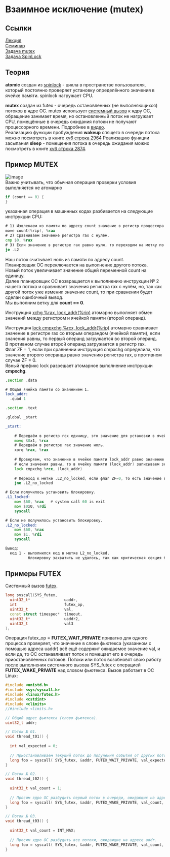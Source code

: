 # Взаимное исключение (mutex)

## Ссылки
[Лекция](https://youtu.be/fmcBo4E7qr0)  
[Семинар](https://youtu.be/QMM4GDSQya4)  
[Задача mutex](https://gitlab.com/Lipovsky/concurrency-course/-/tree/master/tasks/mutex/mutex)  
[Задача SpinLock](https://gitlab.com/Lipovsky/concurrency-course/-/tree/master/tasks/mutex/spinlock)  

## Теория

**atomic** создан из [spinlock](https://github.com/alzoi/C/blob/master/spinlock.md) - цикла в пространстве пользователя, который постоянно проверяет установку определённого значения в ячейке памяти. spinlock нагружает CPU.  

**mutex** создан из futex - очередь остановленных (не выполняющихся) потоков в ядре ОС.  mutex использует [системный вызов](https://man7.org/linux/man-pages/man2/futex.2.html) к ядру ОС, обращение занимает время, но остановленный поток не нагружает CPU, помещённые в очередь ожидания потоки не получают процессорного времени. Подробнее в [видео](https://youtu.be/xKqO04SN6C0?list=PLEJxKK7AcSEGPOCFtQTJhOElU44J_JAun&t=161).  
Реализацию функции пробуждения **wakeup** спящего в очереди потока можно посмотреть в книге [xv6 строка 2964](https://pdos.csail.mit.edu/6.828/2018/xv6/xv6-rev11.pdf)
Реализацию функции засыпания **sleep** - помещения потока в очередь ожидания можно посмотреть в книге [xv6 строка 2874](https://pdos.csail.mit.edu/6.828/2018/xv6/xv6-rev11.pdf).
## Пример MUTEX
![image](https://user-images.githubusercontent.com/20499566/191022425-daecacc9-779b-4245-abc6-11bd73d6f722.png)  
Важно учитывать, что обычная операция проверки условия выполняется не атомарно
```cpp
if (count == 0) {
}
```
указанная операция в машинных кодах разбивается на следующие инструкции CPU:
```asm
# 1) Извлекаем из памяти по адресу count значение в регистр процессора rax
move count(%rip), %rax
# 2) Сравниваем значение регистра rax с нулём.
cmp $0, %rax
# 3) Если значение в регистре rax равно нулю, то переходим на метку по адресу .L1
je .L2
```
Наш поток считывает ноль из памяти по адресу count.  
Планировщик ОС переключается на выполнение другого потока.  
Новый поток увеличивает значение общей переменной count на единицу.  
Далее планировщик ОС возвращается к выполнению инструкции № 2 нашего потока и сравнивает значения регистра rax с нулём, но, так как другой поток уже изменил значение count, то при сравнении будет сделан ошибочный вывод.  
Мы выполним ветку для **count == 0**.  

Инструкция [xchg %rax, lock_addr(%rip)](https://github.com/alzoi/C/blob/master/spinlock.md) атомарно выполняет обмен значений между регистром и ячейкой памяти (второй операнд).  

Инструкция [lock cmpxchg %rcx, lock_addr(%rip)](https://www.felixcloutier.com/x86/cmpxchg) атомарно сравнивает значение в регистре rax со вторым операндом (ячейкой памяти), если значения равны, то первый операнд загружается во второй операнд.  
В противном случае второй операнд загружается в регистр rax.  
Флаг ZF = 1, если при сравнении инструкция cmpxchg определила, что значение второго операнда равно значению регистра rax, в противном случае ZF = 0.  
Явный префикс lock разрешает атомарное выполнение инструкции **cmpxchg**.
```asm
.section .data

# Общая ячейка памяти со значением 1.
lock_addr:
  .quad 1 

.section .text

.global _start

_start:
    
    # Передаём в регистр rcx единицу, это значение для установки в ячейку lock_addr
    movq $0x1, %rcx
    # Передаём в регистре rax значение ноль.
    xorq %rax, %rax 
    
    # Проверяем, что значение в ячейке памяти lock_addr равно значению в регистре rax,
    # если значения равны, то в ячейку памяти (lock_addr) записываем значение из rcx.  
    lock cmpxchg %rcx, (lock_addr)
    
    # Переход к метке .L2_no_locked, если флаг ZF=0, то есть значение в rax не равно значению в ячейке (lock_addr)
    jne .L2_no_locked            

# Если получилось установить блокировку.
.L1_locked:
    mov $60, %rax   # system call 60 is exit
    mov $0x0, %rdi
    syscall

# Если не получилось установить блокировку.
.L2_no_locked:
    mov $60, %rax
    mov $1, %rdi
    syscall

Вывод:
  код 1 - выполнился код в метке L2_no_locked,
          блокировку захватить не удалось, так как критическая секция блокирована другим потоком.
```

## Примеры FUTEX
Системный вызов [futex](https://man7.org/linux/man-pages/man2/futex.2.html).
```cpp
long syscall(SYS_futex,
  uint32_t*               uaddr,
  int                     futex_op,
  uint32_t                val,
  const struct timespec*  timeout,
  uint32_t*               uaddr2,
  uint32_t                val3
);
```
Операция futex_op = **FUTEX_WAIT_PRIVATE** приватно для одного процесса проверяет, что значение в слове фьютекса (указанном с помощью адреса uaddr) всё ещё содержит ожидаемое значение val, и если да, то ОС останавливает поток и помещает его в очередь приостановленных потоков. Потоки или поток возобновят свою работу после выполнения системного вызова SYS_futex с операцией **FUTEX_WAKE_PRIVATE** над словом фьютекса.
Вызов работает в ОС Linux:  
```cpp
#include <unistd.h>
#include <sys/syscall.h>
#include <linux/futex.h>
#include <cstdint>
#include <climits>
//#include <limits.h>

// Общий адрес фьютекса (слово фьютекса).
uint32_t addr;  

// Поток № 01.
void thread_t01() {  
  
  int val_expected = 0;
  
  // Приостанавливаем текущий поток до получения события от других потоков.
  long foo = syscall( SYS_futex, &addr, FUTEX_WAIT_PRIVATE, val_expected, nullptr, nullptr, 0);
}

// Поток № 02.
void thread_t02() {  
  
  uint32_t val_count = 1;
  
  // Просим ядро ОС разбудить первый поток в очереди, ожидающих на адресе addr.
  long foo = syscall( SYS_futex, &addr, FUTEX_WAKE_PRIVATE, val_count, nullptr, nullptr, 0);
}

// Поток № 03.
void thread_t03() {  
  
  uint32_t val_count = INT_MAX;
  
  // Просим ядро ОС разбудить все потоки, ожидающие на адресе addr.
  long foo = syscall( SYS_futex, &addr, FUTEX_WAKE_PRIVATE, val_count, nullptr, nullptr, 0);
}

```

